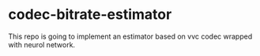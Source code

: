 # codec-bitrate-estimator
This repo is going to implement an estimator based on vvc codec wrapped with neurol network.
